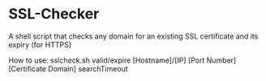 # SSL-Checker
A shell script that checks any domain for an existing SSL certificate and its expiry (for HTTPS)

How to use: sslcheck.sh valid/expire [Hostname]/[IP] [Port Number] [Certificate Domain] searchTimeout
